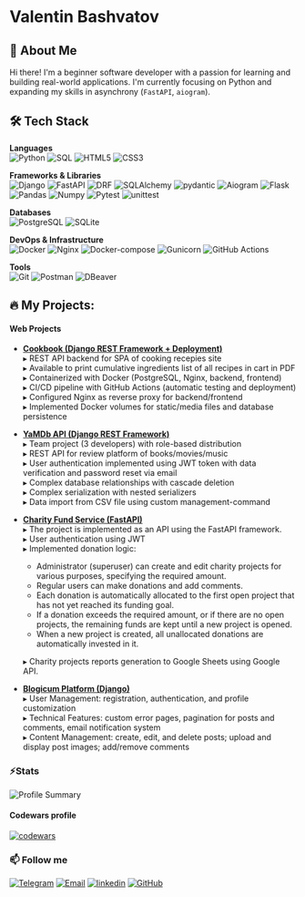 # Valentin Bashvatov

## 🚀 About Me

Hi there! I'm a beginner software developer with a passion for learning and building real-world applications. I'm currently focusing on Python and expanding my skills in asynchrony (`FastAPI`, `aiogram`).


## 🛠️ Tech Stack

**Languages**  
![Python](https://img.shields.io/badge/-Python-3776AB?logo=python&logoColor=yellow)
![SQL](https://img.shields.io/badge/-SQL-003B57)
![HTML5](https://img.shields.io/badge/-HTML5-E34F26?logo=html5&logoColor=white)
![CSS3](https://img.shields.io/badge/-CSS3-1572B6?logo=css3&logoColor=white)

**Frameworks & Libraries**  
![Django](https://img.shields.io/badge/-Django-092E20?logo=django&logoColor=white)
![FastAPI](https://img.shields.io/badge/FastAPI-005571?logo=fastapi)
![DRF](https://img.shields.io/badge/-DRF%20(Django%20REST)-8C1D40?logo=django&logoColor=white)
![SQLAlchemy](https://img.shields.io/badge/SQLAlchemy-768776?logo=sqlalchemy&logoColor=D71F00)
![pydantic](https://img.shields.io/badge/pydantic-E92063?logo=pydantic)
![Aiogram](https://img.shields.io/badge/-Aiogram-2CA5E0?logo=telegram&logoColor=white)
![Flask](https://img.shields.io/badge/Flask-000000?logo=flask)
![Pandas](https://img.shields.io/badge/Pandas-150458?slogo=pandas)
![Numpy](https://img.shields.io/badge/Numpy-013243?logo=numpy)
![Pytest](https://img.shields.io/badge/-Pytest-0A9EDC?logo=pytest&logoColor=white)
![unittest](https://img.shields.io/badge/-unittest-3776AB?logo=python&logoColor=white)

**Databases**  
![PostgreSQL](https://img.shields.io/badge/-PostgreSQL-4169E1?logo=postgresql&logoColor=white)
![SQLite](https://img.shields.io/badge/-SQLite-003B57?logo=sqlite&logoColor=white)

**DevOps & Infrastructure**  
![Docker](https://img.shields.io/badge/Docker-2496ED?logo=docker&logoColor=white)
![Nginx](https://img.shields.io/badge/Nginx-009639?logo=nginx&logoColor=white)
![Docker-compose](https://img.shields.io/badge/Docker_compose-2496ED?logo=docker&logoColor=white)
![Gunicorn](https://img.shields.io/badge/gunicorn-%298729.svg?logo=gunicorn&logoColor=white)
![GitHub Actions](https://img.shields.io/badge/GitHub_Actions-2088FF?style=flat&logo=githubactions&logoColor=white)

**Tools**  
![Git](https://img.shields.io/badge/Git-F05032?logo=git&logoColor=white)
![Postman](https://img.shields.io/badge/Postman-FF6C37?logo=postman&logoColor=white)
![DBeaver](https://img.shields.io/badge/DBeaver-382923?logo=dbeaver&logoColor=white)


## 🔥 My Projects:

#### **Web Projects**

- [**Cookbook (Django REST Framework + Deployment)**](https://github.com/bashval/cookbook)  
  ▸ REST API backend for SPA of cooking recepies site  
  ▸ Available to print cumulative ingredients list of all recipes in cart in PDF  
  ▸ Containerized with Docker (PostgreSQL, Nginx, backend, frontend)  
  ▸ CI/CD pipeline with GitHub Actions (automatic testing and deployment)  
  ▸ Configured Nginx as reverse proxy for backend/frontend  
  ▸ Implemented Docker volumes for static/media files and database persistence 

- [**YaMDb API (Django REST Framework)**](https://github.com/bashval/api_yamdb)  
  ▸ Team project (3 developers) with role-based distribution  
  ▸ REST API for review platform of books/movies/music  
  ▸ User authentication implemented using JWT token with data verification and password reset via email  
  ▸ Complex database relationships with cascade deletion  
  ▸ Complex serialization with nested serializers   
  ▸ Data import from CSV file using custom management-command

- [**Charity Fund Service (FastAPI)**](https://github.com/bashval/charity_fund_service)  
  ▸ The project is implemented as an API using the FastAPI framework.  
  ▸ User authentication using JWT  
  ▸ Implemented donation logic:
    - Administrator (superuser) can create and edit charity projects for various purposes, specifying the required amount.
    - Regular users can make donations and add comments.
    - Each donation is automatically allocated to the first open project that has not yet reached its funding goal.
    - If a donation exceeds the required amount, or if there are no open projects, the remaining funds are kept until a new project is opened.
    - When a new project is created, all unallocated donations are automatically invested in it.

  ▸ Charity projects reports generation to Google Sheets using Google API.

- [**Blogicum Platform (Django)**](https://github.com/bashval/django_sprint4)  
  ▸ User Management: registration, authentication, and profile customization  
  ▸ Technical Features: custom error pages, pagination for posts and comments, email notification system  
  ▸ Content Management: create, edit, and delete posts; upload and display post images; add/remove comments  


### ⚡Stats

![Profile Summary](http://github-profile-summary-cards.vercel.app/api/cards/profile-details?username=bashval&theme=vue)


#### Codewars profile

[![codewars](https://www.codewars.com/users/bashval/badges/large?theme=light)](https://www.codewars.com/users/bashval)


### 📫 Follow me

[![Telegram](https://img.shields.io/badge/-Telegram-26A5E4?style=flat&logo=Telegram&logoColor=white)](https://t.me/kraffc)
[![Email](https://img.shields.io/badge/-Email-D14836?style=flat&logo=Gmail&logoColor=white)](mailto:jard.mozq@gmail.com)
[![linkedin](https://img.shields.io/badge/LinkedIn-0075B5?&style=flat&logo=linkedin&logoColor=white)](https://www.linkedin.com/in/valentin-bashkatov/)
[![GitHub](https://img.shields.io/badge/github-%23404040?&style=flat&logo=github&logoColor=white)](https://github.com/bashval)
